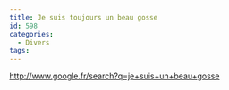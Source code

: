 ```yaml
---
title: Je suis toujours un beau gosse
id: 598
categories:
  - Divers
tags:
---
```


http://www.google.fr/search?q=je+suis+un+beau+gosse